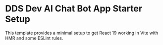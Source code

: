 # DDS Dev AI Chat Bot App Starter Setup

This template provides a minimal setup to get React 19 working in Vite with HMR and some ESLint rules.